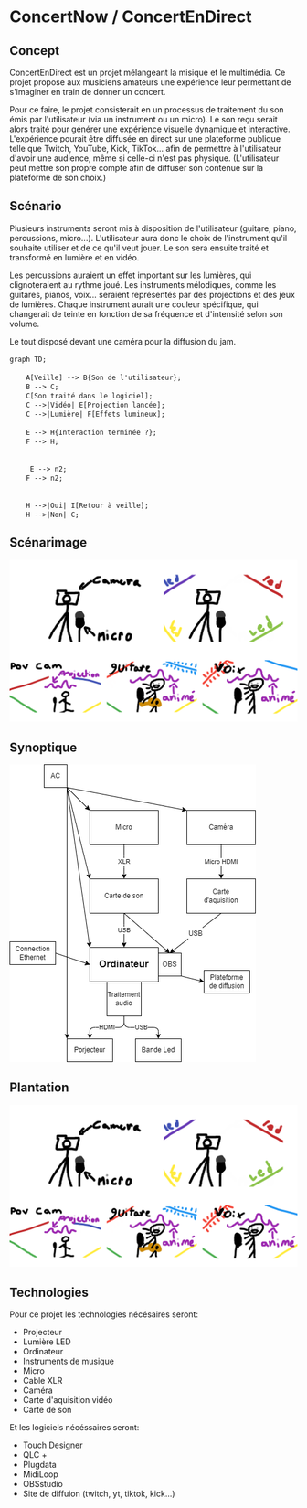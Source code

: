 # ConcertNow / ConcertEnDirect

## Concept
ConcertEnDirect est un projet mélangeant la misique et le multimédia. Ce projet propose aux musiciens amateurs une expérience leur permettant de s'imaginer en train de donner un concert. 

Pour ce faire, le projet consisterait en un processus de traitement du son émis par l'utilisateur (via un instrument ou un micro). Le son reçu serait alors traité pour générer une expérience visuelle dynamique et interactive. L'expérience pourait être diffusée en direct sur une plateforme publique telle que Twitch, YouTube, Kick, TikTok... afin de permettre à l'utilisateur d'avoir une audience, même si celle-ci n'est pas physique. (L'utilisateur peut mettre son propre compte afin de diffuser son contenue sur la plateforme de son choix.)

## Scénario
Plusieurs instruments seront mis à disposition de l'utilisateur (guitare, piano, percussions, micro...). L'utilisateur aura donc le choix de l'instrument qu'il souhaite utiliser et de ce qu'il veut jouer. Le son sera ensuite traité et transformé en lumière et en vidéo.

Les percussions auraient un effet important sur les lumières, qui clignoteraient au rythme joué. Les instruments mélodiques, comme les guitares, pianos, voix... seraient représentés par des projections et des jeux de lumières. Chaque instrument aurait une couleur spécifique, qui changerait de teinte en fonction de sa fréquence et d'intensité selon son volume.

Le tout disposé devant une caméra pour la diffusion du jam.

````mermaid
graph TD;

    A[Veille] --> B{Son de l'utilisateur};
    B --> C;
    C[Son traité dans le logiciel];
    C -->|Vidéo| E[Projection lancée];
    C -->|Lumière| F[Effets lumineux];

    E --> H{Interaction terminée ?};
    F --> H;


     E --> n2;
    F --> n2;


    H -->|Oui| I[Retour à veille];
    H -->|Non| C;
````
## Scénarimage

![Scénarimage](medias/storyboard.png)

## Synoptique

![Synoptique](medias/synoptique.png)

## Plantation

![Plantation](medias/storyboard.png)

## Technologies

Pour ce projet les technologies nécésaires seront: 
- Projecteur
- Lumière LED
- Ordinateur
- Instruments de musique
- Micro
- Cable XLR
- Caméra
- Carte d'aquisition vidéo
- Carte de son

Et les logiciels nécéssaires seront: 
- Touch Designer
- QLC +
- Plugdata
- MidiLoop
- OBSstudio
- Site de diffuion (twitch, yt, tiktok, kick...)
